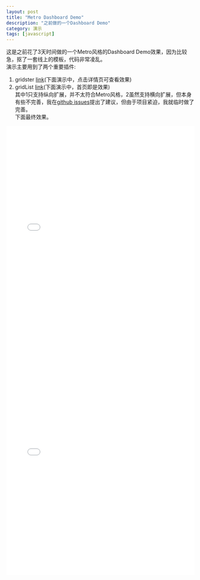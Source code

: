 ```yaml
---
layout: post
title: "Metro Dashboard Demo"
description: "之前做的一个Dashboard Demo"
category: 演示
tags: [javascript]
---
```


这是之前花了3天时间做的一个Metro风格的Dashboard Demo效果，因为比较急，抠了一套线上的模板，代码非常凌乱。  
演示主要用到了两个重要插件:  
1. gridster <a href="http://gridster.net">link</a>(下面演示中，点击详情页可查看效果)  
2. gridList <a href="https://github.com/hootsuite/grid">link</a>(下面演示中，首页即是效果)  
其中1只支持纵向扩展，并不太符合Metro风格，2虽然支持横向扩展，但本身有些不完善，我在<a href="https://github.com/hootsuite/grid/issues/38">github issues</a>提出了建议，但由于项目紧迫，我就临时做了完善。  
下面最终效果。   
<div style="width: 100%;height: 600px; overflow: hidden">
    <iframe src="/demo/MetroTest/index.html" width="100%" height="100%" frameborder="0"></iframe>
</div>  

<div style="width: 100%;height: 600px; overflow: hidden">
    <iframe src="/demo/MetroTest/index-linkpage.html" width="100%" height="100%" frameborder="0"></iframe>
</div>  
